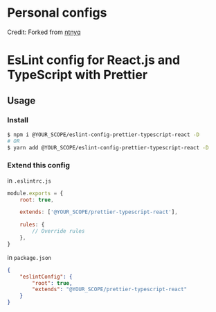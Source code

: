# Personal configs

Credit:  Forked from [ntnyq](https://github.com/ntnyq/configs)

# EsLint config for React.js and TypeScript with Prettier

## Usage

### Install

```bash
$ npm i @YOUR_SCOPE/eslint-config-prettier-typescript-react -D
# OR
$ yarn add @YOUR_SCOPE/eslint-config-prettier-typescript-react -D
```

### Extend this config

in `.eslintrc.js`

```js
module.exports = {
    root: true,

    extends: ['@YOUR_SCOPE/prettier-typescript-react'],

    rules: {
        // Override rules
    },
}
```

in `package.json`

```json
{
    "eslintConfig": {
        "root": true,
        "extends": "@YOUR_SCOPE/prettier-typescript-react"
    }
}
```
